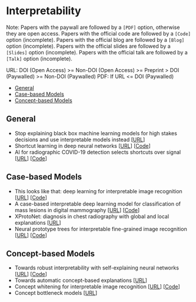 # Interpretability

Note: Papers with the paywall are followed by a `[PDF]` option, otherwise they are open access. Papers with the official code are followed by a `[Code]` option (incomplete).
Papers with the official blog are followed by a `[Blog]` option (incomplete).
Papers with the official slides are followed by a `[Slides]` option (incomplete).
Papers with the official talk are followed by a `[Talk]` option (incomplete).

URL: DOI (Open Access) >= Non-DOI (Open Access) >= Preprint > DOI (Paywalled) >= Non-DOI (Paywalled)
PDF: If URL <= DOI (Paywalled)

- [General](#general)
- [Case-based Models](#case-based-models)
- [Concept-based Models](#concept-based-models)

## General

- Stop explaining black box machine learning models for high stakes decisions and use interpretable models instead [[URL](https://www.nature.com/articles/s42256-019-0048-x)]
- Shortcut learning in deep neural networks [[URL](https://www.nature.com/articles/s42256-020-00257-z)] [[Code](https://github.com/rgeirhos/shortcut-perspective)]
- AI for radiographic COVID-19 detection selects shortcuts over signal [[URL](https://www.nature.com/articles/s42256-021-00338-7)] [[Code](https://github.com/suinleelab/cxr_covid)]

## Case-based Models

- This looks like that: deep learning for interpretable image recognition [[URL](https://proceedings.neurips.cc/paper/2019/hash/adf7ee2dcf142b0e11888e72b43fcb75-Abstract.html)] [[Code](https://github.com/cfchen-duke/ProtoPNet)]
- A case-based interpretable deep learning model for classification of mass lesions in digital mammography [[URL](https://www.nature.com/articles/s42256-021-00423-x)] [[Code](https://github.com/alinajadebarnett/iaiabl)]
- XProtoNet: diagnosis in chest radiography with global and local explanations [[URL](https://arxiv.org/abs/2103.10663)]
- Neural prototype trees for interpretable fine-grained image recognition [[URL](https://openaccess.thecvf.com/content/CVPR2021/html/Nauta_Neural_Prototype_Trees_for_Interpretable_Fine-Grained_Image_Recognition_CVPR_2021_paper.html?ref=https://githubhelp.com)] [[Code](https://github.com/M-Nauta/ProtoTree)]

## Concept-based Models

- Towards robust interpretability with self-explaining neural networks [[URL](https://proceedings.neurips.cc/paper/2018/hash/3e9f0fc9b2f89e043bc6233994dfcf76-Abstract.html)] [[Code](https://github.com/dmelis/SENN)]
- Towards automatic concept-based explanations [[URL](https://proceedings.neurips.cc/paper/2019/hash/77d2afcb31f6493e350fca61764efb9a-Abstract.html)]
- Concept whitening for interpretable image recognition [[URL](https://www.nature.com/articles/s42256-020-00265-z)] [[Code](https://github.com/zhiCHEN96/ConceptWhitening)]
- Concept bottleneck models [[URL](https://proceedings.mlr.press/v119/koh20a.html)]
